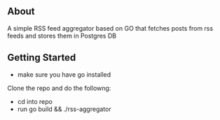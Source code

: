 ## About

A simple RSS feed aggregator based on GO that fetches posts from rss feeds and stores them in Postgres DB

## Getting Started

- make sure you have go installed

Clone the repo and do the followng:

- cd into repo
- run go build && ./rss-aggregator

